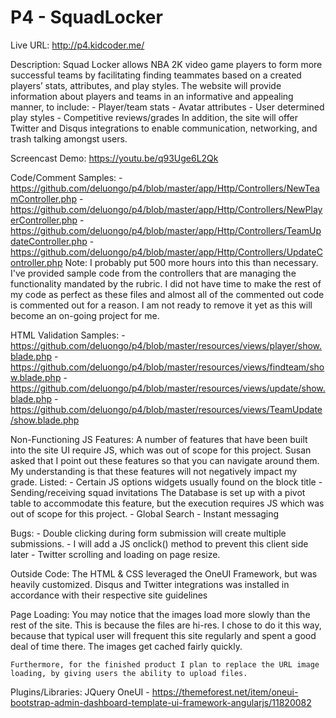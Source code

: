 # P4 - SquadLocker

Live URL:
    http://p4.kidcoder.me/

Description:
    Squad Locker allows NBA 2K video game players to form more successful teams by facilitating finding teammates based on a created players’ stats, attributes, and play styles. The website will provide information about players and teams in an informative and appealing manner, to include:
        - Player/team stats
        - Avatar attributes
        - User determined play styles
        - Competitive reviews/grades
    In addition, the site will offer Twitter and Disqus integrations to enable communication, networking, and trash talking amongst users.

Screencast Demo: https://youtu.be/q93Uge6L2Qk

Code/Comment Samples:
    - https://github.com/deluongo/p4/blob/master/app/Http/Controllers/NewTeamController.php
    - https://github.com/deluongo/p4/blob/master/app/Http/Controllers/NewPlayerController.php
    - https://github.com/deluongo/p4/blob/master/app/Http/Controllers/TeamUpdateController.php
    - https://github.com/deluongo/p4/blob/master/app/Http/Controllers/UpdateController.php
    Note: I probably put 500 more hours into this than necessary. I've provided sample code from the controllers that are managing the functionality mandated by the rubric. I did not have time to make the rest of my code as perfect as these files and almost all of the commented out code is commented out for a reason. I am not ready to remove it yet as this will become an on-going project for me.

HTML Validation Samples:
    - https://github.com/deluongo/p4/blob/master/resources/views/player/show.blade.php
    - https://github.com/deluongo/p4/blob/master/resources/views/findteam/show.blade.php
    - https://github.com/deluongo/p4/blob/master/resources/views/update/show.blade.php
    - https://github.com/deluongo/p4/blob/master/resources/views/TeamUpdate/show.blade.php


Non-Functioning JS Features:
    A number of features that have been built into the site UI require JS, which was out of scope for this project. Susan asked that I point out these features so that you can navigate around them. My understanding is that these features will not negatively impact my grade. Listed:
    - Certain JS options widgets usually found on the block title
    - Sending/receiving squad invitations
        The Database is set up with a pivot table to accommodate this feature, but the execution requires JS which was out of scope for this project.
    - Global Search
    - Instant messaging

Bugs:
    - Double clicking during form submission will create multiple submissions.
        - I will add a JS onclick() method to prevent this client side later
    - Twitter scrolling and loading on page resize.

Outside Code:
    The HTML & CSS leveraged the OneUI Framework, but was heavily customized. Disqus and Twitter integrations was installed in accordance with their respective site guidelines

Page Loading:
    You may notice that the images load more slowly than the rest of the site. This is because the files are hi-res. I chose to do it this way, because that typical user will frequent this site regularly and spent a good deal of time there. The images get cached fairly quickly.

    Furthermore, for the finished product I plan to replace the URL image loading, by giving users the ability to upload files.

Plugins/Libraries:
    JQuery
    OneUI - https://themeforest.net/item/oneui-bootstrap-admin-dashboard-template-ui-framework-angularjs/11820082

